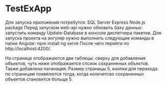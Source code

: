# TestExApp
Для запуска приложения потребутся:
SQL Server Express
Node.js package
Перед запуском web-api нужно обновить баху данных: запустить команду Update-Database в консоли диспетчера пакетов.
Для запуска проекта на ангуляр нужно выполнить следующие команды в папке Angular:
npm install
ng serve
После чего перейти по http://localhost:4200/.

На странице отображаются две таблицы:
сверху для добавления объектов, чуть ниже отображается спсиок сохранненых объектов.
Также добавлена пагинация. Размер страницы 5, кнопки для перехода по страницам появялются тогда, когда количетсво сохраненных объектов становится больще 5.
